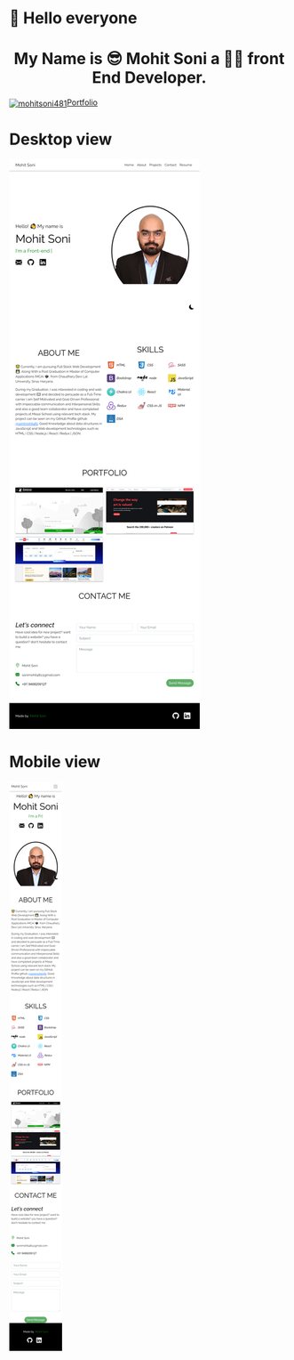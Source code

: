 # 👋 Hello everyone

<h1 align="center">My Name is 😎 Mohit Soni a 👨‍💻 front End Developer.</h1>
 <a href="https://mohit-soni.netlify.app/" target="blank"><img align="center" src="https://www.clipartmax.com/png/full/255-2557794_animated-person-animated-picture-of-man.png" alt="mohitsoni481" height="50" width="50" />Portfolio</a> <br>

# Desktop view

![portpolio](https://github.com/sonimohit481/Portfolio/blob/main/src/img/Desktop.png)

# Mobile view

![portpolio](https://github.com/sonimohit481/Portfolio/blob/main/src/img/Mobile.png)
